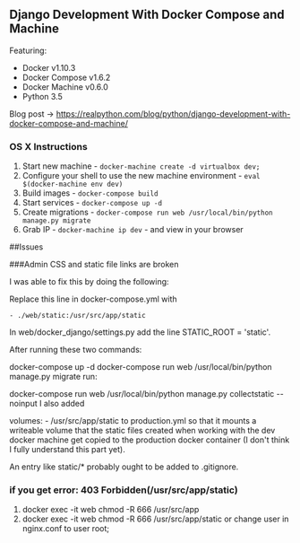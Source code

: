 ## Django Development With Docker Compose and Machine

Featuring:

- Docker v1.10.3
- Docker Compose v1.6.2
- Docker Machine v0.6.0
- Python 3.5

Blog post -> https://realpython.com/blog/python/django-development-with-docker-compose-and-machine/

### OS X Instructions

1. Start new machine - `docker-machine create -d virtualbox dev;`
1. Configure your shell to use the new machine environment - `eval $(docker-machine env dev)`
1. Build images - `docker-compose build`
1. Start services - `docker-compose up -d`
1. Create migrations - `docker-compose run web /usr/local/bin/python manage.py migrate`
1. Grab IP - `docker-machine ip dev` - and view in your browser

##Issues

###Admin CSS and static file links are broken

I was able to fix this by doing the following:

Replace this line in docker-compose.yml with

    - ./web/static:/usr/src/app/static
In web/docker_django/settings.py add the line STATIC_ROOT = 'static'.

After running these two commands:

docker-compose up -d
docker-compose run web /usr/local/bin/python manage.py migrate
run:

docker-compose run web /usr/local/bin/python manage.py collectstatic --noinput
I also added

  volumes:
    - /usr/src/app/static
to production.yml so that it mounts a writeable volume that the static files created when working with the dev docker machine get copied to the production docker container (I don't think I fully understand this part yet).

An entry like static/* probably ought to be added to .gitignore.

### if you get error: 403 Forbidden(/usr/src/app/static)
1. docker exec -it web chmod -R 666 /usr/src/app
1. docker exec -it web chmod -R 666 /usr/src/app/static
or change user in nginx.conf to user root;